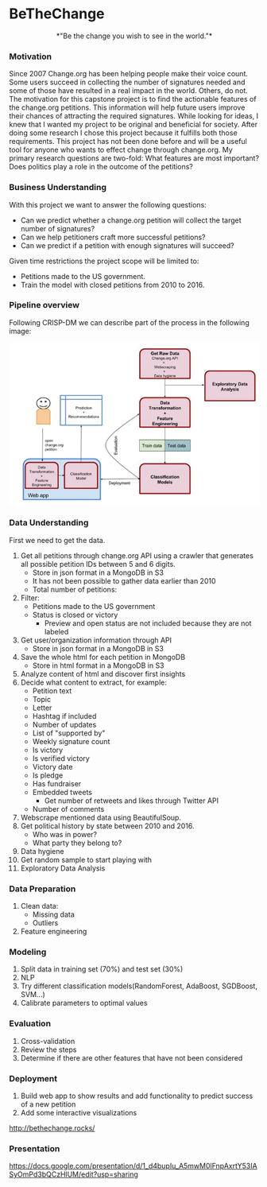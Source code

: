 
# BeTheChange

<center>*"Be the change you wish to see in the world."*</center>

### Motivation


Since 2007 Change.org has been helping people make their voice count. Some users succeed in collecting the
number of signatures needed and some of those have resulted in a real impact in the world. Others, do not.
The motivation for this capstone project is to find the actionable features of the change.org petitions.
This information will help future users improve their chances of attracting the required signatures.
While looking for ideas, I knew that I wanted my project to be original and beneficial for society. After doing some
research I chose this project because it fulfills both those requirements. This project has not been
done before and will be a useful tool for anyone who wants to effect change through change.org.
My primary research questions are two-fold:
What features are most important? Does politics play a role in the outcome of the petitions?





### Business Understanding

With this project we want to answer the following questions:

* Can we predict whether a change.org petition will collect the target number of signatures?
* Can we help petitioners craft more successful petitions?
* Can we predict if a petition with enough signatures will succeed?

Given time restrictions the project scope will be limited to:

* Petitions made to the US government.
* Train the model with closed petitions from 2010 to 2016.


### Pipeline overview

Following CRISP-DM we can describe part of the process in the following image:

![](img/bethechange_pipeline.jpg)

### Data Understanding

First we need to get the data.

1. Get all petitions through change.org API using a crawler that generates all possible petition IDs between 5 and 6 digits.
    * Store in json format in a MongoDB in S3
    * It has not been possible to gather data earlier than 2010
    * Total number of petitions:
2. Filter:
    * Petitions made to the US government
    * Status is closed or victory
        * Preview and open status are not included because they are not labeled
3. Get user/organization information through API
    * Store in json format in a MongoDB in S3
4. Save the whole html for each petition in MongoDB
    * Store in html format in a MongoDB in S3
5. Analyze content of html and discover first insights
6. Decide what content to extract, for example:
    * Petition text
    * Topic
    * Letter
    * Hashtag if included
    * Number of updates
    * List of "supported by"
    * Weekly signature count
    * Is victory
    * Is verified victory
    * Victory date
    * Is pledge
    * Has fundraiser
    * Embedded tweets
        * Get number of retweets and likes through Twitter API
    * Number of comments
7. Webscrape mentioned data using BeautifulSoup.
8. Get political history by state between 2010 and 2016.
    * Who was in power?
    * What party they belong to?
9. Data hygiene
10. Get random sample to start playing with
11. Exploratory Data Analysis


### Data Preparation

1. Clean data:
    * Missing data
    * Outliers
2. Feature engineering


### Modeling

1. Split data in training set (70%) and test set (30%)
2. NLP
3. Try different classification models(RandomForest, AdaBoost, SGDBoost, SVM...)
4. Calibrate parameters to optimal values

### Evaluation

1. Cross-validation
2. Review the steps
2. Determine if there are other features that have not been considered

### Deployment

1. Build web app to show results and add functionality to predict success of a new petition
2. Add some interactive visualizations

http://bethechange.rocks/


### Presentation

https://docs.google.com/presentation/d/1_d4bupIu_A5mwM0lFnpAxrtY53IASyOmPd3bQCzHlUM/edit?usp=sharing

